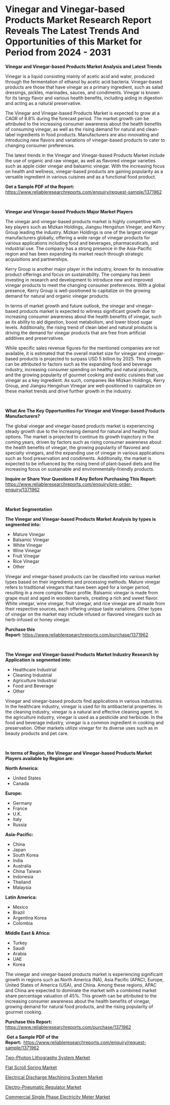 <p><h1>Vinegar and Vinegar-based Products Market Research Report Reveals The Latest Trends And Opportunities of this Market for Period from 2024 - 2031</h1></p><p><strong>Vinegar and Vinegar-based Products Market Analysis and Latest Trends</strong></p>
<p><p>Vinegar is a liquid consisting mainly of acetic acid and water, produced through the fermentation of ethanol by acetic acid bacteria. Vinegar-based products are those that have vinegar as a primary ingredient, such as salad dressings, pickles, marinades, sauces, and condiments. Vinegar is known for its tangy flavor and various health benefits, including aiding in digestion and acting as a natural preservative.</p><p>The Vinegar and Vinegar-based Products Market is expected to grow at a CAGR of 8.8% during the forecast period. The market growth can be attributed to the increasing consumer awareness about the health benefits of consuming vinegar, as well as the rising demand for natural and clean-label ingredients in food products. Manufacturers are also innovating and introducing new flavors and variations of vinegar-based products to cater to changing consumer preferences.</p><p>The latest trends in the Vinegar and Vinegar-based Products Market include the use of organic and raw vinegar, as well as flavored vinegar varieties such as apple cider vinegar and balsamic vinegar. With the increasing focus on health and wellness, vinegar-based products are gaining popularity as a versatile ingredient in various cuisines and as a functional food product.</p></p>
<p><strong>Get a Sample PDF of the Report:&nbsp;</strong> <a href="https://www.reliableresearchreports.com/enquiry/request-sample/1371962">https://www.reliableresearchreports.com/enquiry/request-sample/1371962</a></p>
<p>&nbsp;</p>
<p><strong>Vinegar and Vinegar-based Products Major Market Players</strong></p>
<p><p>The vinegar and vinegar-based products market is highly competitive with key players such as Mizkan Holdings, Jiangsu Hengshun Vinegar, and Kerry Group leading the industry. Mizkan Holdings is one of the largest vinegar manufacturers globally, offering a wide range of vinegar products for various applications including food and beverages, pharmaceuticals, and industrial use. The company has a strong presence in the Asia-Pacific region and has been expanding its market reach through strategic acquisitions and partnerships.</p><p>Kerry Group is another major player in the industry, known for its innovative product offerings and focus on sustainability. The company has been investing in research and development to introduce new and improved vinegar products to meet the changing consumer preferences. With a global presence, Kerry Group is well-positioned to capitalize on the growing demand for natural and organic vinegar products.</p><p>In terms of market growth and future outlook, the vinegar and vinegar-based products market is expected to witness significant growth due to increasing consumer awareness about the health benefits of vinegar, such as its ability to aid digestion, boost metabolism, and lower blood sugar levels. Additionally, the rising trend of clean label and natural products is driving the demand for vinegar products that are free from artificial additives and preservatives.</p><p>While specific sales revenue figures for the mentioned companies are not available, it is estimated that the overall market size for vinegar and vinegar-based products is projected to surpass USD 5 billion by 2025. This growth can be attributed to factors such as the expanding food and beverage industry, increasing consumer spending on healthy and natural products, and the growing popularity of gourmet cooking and exotic cuisines that use vinegar as a key ingredient. As such, companies like Mizkan Holdings, Kerry Group, and Jiangsu Hengshun Vinegar are well-positioned to capitalize on these market trends and drive further growth in the industry.</p></p>
<p>&nbsp;</p>
<p><strong>What Are The Key Opportunities For Vinegar and Vinegar-based Products Manufacturers?</strong></p>
<p><p>The global vinegar and vinegar-based products market is experiencing steady growth due to the increasing demand for natural and healthy food options. The market is projected to continue its growth trajectory in the coming years, driven by factors such as rising consumer awareness about the health benefits of vinegar, the growing popularity of flavored and specialty vinegars, and the expanding use of vinegar in various applications such as food preservation and condiments. Additionally, the market is expected to be influenced by the rising trend of plant-based diets and the increasing focus on sustainable and environmentally-friendly products.</p></p>
<p><strong>Inquire or Share Your Questions If Any Before Purchasing This Report:</strong> <a href="https://www.reliableresearchreports.com/enquiry/pre-order-enquiry/1371962">https://www.reliableresearchreports.com/enquiry/pre-order-enquiry/1371962</a></p>
<p>&nbsp;</p>
<p><strong>Market Segmentation</strong></p>
<p><strong>The Vinegar and Vinegar-based Products Market Analysis by types is segmented into:</strong></p>
<p><ul><li>Mature Vinegar</li><li>Balsamic Vinegar</li><li>White Vinegar</li><li>Wine Vinegar</li><li>Fruit Vinegar</li><li>Rice Vinegar</li><li>Other</li></ul></p>
<p><p>Vinegar and vinegar-based products can be classified into various market types based on their ingredients and processing methods. Mature vinegar refers to traditional vinegars that have been aged for a longer period, resulting in a more complex flavor profile. Balsamic vinegar is made from grape must and aged in wooden barrels, creating a rich and sweet flavor. White vinegar, wine vinegar, fruit vinegar, and rice vinegar are all made from their respective sources, each offering unique taste variations. Other types of vinegar on the market may include infused or flavored vinegars such as herb-infused or honey vinegar.</p></p>
<p><strong>Purchase this Report:&nbsp;</strong><a href="https://www.reliableresearchreports.com/purchase/1371962">https://www.reliableresearchreports.com/purchase/1371962</a></p>
<p>&nbsp;</p>
<p><strong>The Vinegar and Vinegar-based Products Market Industry Research by Application is segmented into:</strong></p>
<p><ul><li>Healthcare Industrial</li><li>Cleaning Industrial</li><li>Agriculture Industrial</li><li>Food and Beverage</li><li>Other</li></ul></p>
<p><p>Vinegar and vinegar-based products find applications in various industries. In the healthcare industry, vinegar is used for its antibacterial properties. In the cleaning industry, vinegar is a natural and effective cleaning agent. In the agriculture industry, vinegar is used as a pesticide and herbicide. In the food and beverage industry, vinegar is a common ingredient in cooking and preservation. Other markets utilize vinegar for its diverse uses such as in beauty products and pet care.</p></p>
<p>&nbsp;</p>
<p><strong>In terms of Region, the Vinegar and Vinegar-based Products Market Players available by Region are:</strong></p>
<p>
    <p> <strong> North America: </strong>
        <ul>
            <li>United States</li>
            <li>Canada</li>
        </ul>
        </p> 
    <p> <strong> Europe: </strong>
        <ul>
            <li>Germany</li>
            <li>France</li>
            <li>U.K.</li>
            <li>Italy</li>
            <li>Russia</li>
        </ul>
        </p> 
    <p> <strong> Asia-Pacific: </strong>
        <ul>
            <li>China</li>
            <li>Japan</li>
            <li>South Korea</li>
            <li>India</li>
            <li>Australia</li>
            <li>China Taiwan</li>
            <li>Indonesia</li>
            <li>Thailand</li>
            <li>Malaysia</li>
        </ul>
        </p> 
    <p> <strong> Latin America: </strong>
        <ul>
            <li>Mexico</li>
            <li>Brazil</li>
            <li>Argentina Korea</li>
            <li>Colombia</li>
        </ul>
        </p> 
    <p> <strong> Middle East & Africa: </strong>
        <ul>
            <li>Turkey</li>
            <li>Saudi</li>
            <li>Arabia</li>
            <li>UAE</li>
            <li>Korea</li>
        </ul>
    </p>
    </p>
<p><p>The vinegar and vinegar-based products market is experiencing significant growth in regions such as North America (NA), Asia Pacific (APAC), Europe, United States of America (USA), and China. Among these regions, APAC and China are expected to dominate the market with a combined market share percentage valuation of 45%. This growth can be attributed to the increasing consumer awareness about the health benefits of vinegar, growing demand for natural food products, and the rising popularity of gourmet cooking.</p></p>
<p><strong>Purchase this Report: </strong><a href="https://www.reliableresearchreports.com/purchase/1371962">https://www.reliableresearchreports.com/purchase/1371962</a></p>
<p>&nbsp;<strong>Get a Sample PDF of the Report:&nbsp;&nbsp;</strong><a href="https://www.reliableresearchreports.com/enquiry/request-sample/1371962">https://www.reliableresearchreports.com/enquiry/request-sample/1371962</a></p>
<p><strong></strong></p>
<p><p><a href="https://medium.com/@royalmiller09/two-photon-lithography-system-nbsp-market-focuses-on-market-share-size-and-projected-forecast-till-cde519206592">Two-Photon Lithography System Market</a></p><p><a href="https://medium.com/@donaldortega4f/flat-scroll-spring-market-comprehensive-assessment-by-type-application-and-geography-77391cc56076">Flat Scroll Spring Market</a></p><p><a href="https://medium.com/@royalmiller09/electrical-discharge-machining-system-market-insight-market-trends-growth-forecasted-from-2024-8023cda37eec">Electrical Discharge Machining System Market</a></p><p><a href="https://medium.com/@royalmiller09/electro-pneumatic-regulator-market-trends-and-market-analysis-forecasted-for-period-2024-2031-026b1a95cec8">Electro-Pneumatic Regulator Market</a></p><p><a href="https://medium.com/@donaldortega4f/commercial-single-phase-electricity-meter-market-report-reveals-the-latest-trends-and-growth-fbdf0bba6306">Commercial Single Phase Electricity Meter Market</a></p></p>